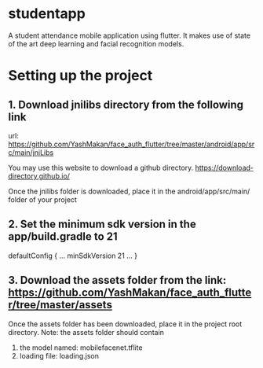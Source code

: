 # studentapp

A student attendance mobile application using flutter. It makes use of state of the art deep learning and facial recognition models.

# Setting up the project

## 1. Download jnilibs directory from the following link

url: https://github.com/YashMakan/face_auth_flutter/tree/master/android/app/src/main/jniLibs

You may use this website to download a github directory. https://download-directory.github.io/

Once the jnilibs folder is downloaded, place it in the android/app/src/main/ folder of your project

## 2. Set the minimum sdk version in the app/build.gradle to 21
defaultConfig {
    ...
    minSdkVersion 21
    ...
}

## 3. Download the assets folder from the link: https://github.com/YashMakan/face_auth_flutter/tree/master/assets
Once the assets folder has been downloaded, place it in the project root directory.
Note: the assets folder should contain 
1. the model named: mobilefacenet.tflite
2. loading file: loading.json


